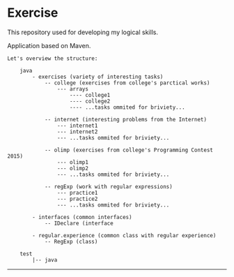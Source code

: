 # Exercise

This repository used for developing my logical skills.

Application based on Maven.

	Let's overview the structure:
	
		java 
			- exercises (variety of interesting tasks)
				-- college (exercises from college's parctical works)
					--- arrays
						---- college1
						---- college2
						---- ...tasks ommited for briviety...
					
				-- internet (interesting problems from the Internet)
					--- internet1
					--- internet2
					--- ...tasks ommited for briviety...
					
				-- olimp (exercises from college's Programming Contest 2015)
					--- olimp1
					--- olimp2
					--- ...tasks ommited for briviety...
					
				-- regExp (work with regular expressions)
					--- practice1
					--- practice2
					--- ...tasks ommited for briviety...
					
			- interfaces (common interfaces)
				-- IDeclare (interface
				
			- regular.experience (common class with regular experience)
				-- RegExp (class)
			
		test
			|-- java
----------------------------------------------------------------------------------------------
